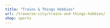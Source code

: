 ```yaml
---
title: "Trains & Things Hobbies"
url: /traverse-city/trains-and-things-hobbies/
shop: sports
---
```

